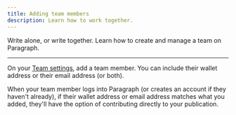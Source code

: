 ```yaml
---
title: Adding team members
description: Learn how to work together.
---
```


Write alone, or write together. Learn how to create and manage a team on Paragraph.

---

On your [Team settings](https://paragraph.xyz/settings/publication/team), add a team member. You can include their wallet address or their email address (or both).

When your team member logs into Paragraph (or creates an account if they haven't already), if their wallet address or email address matches what you added, they'll have the option of contributing directly to your publication.
